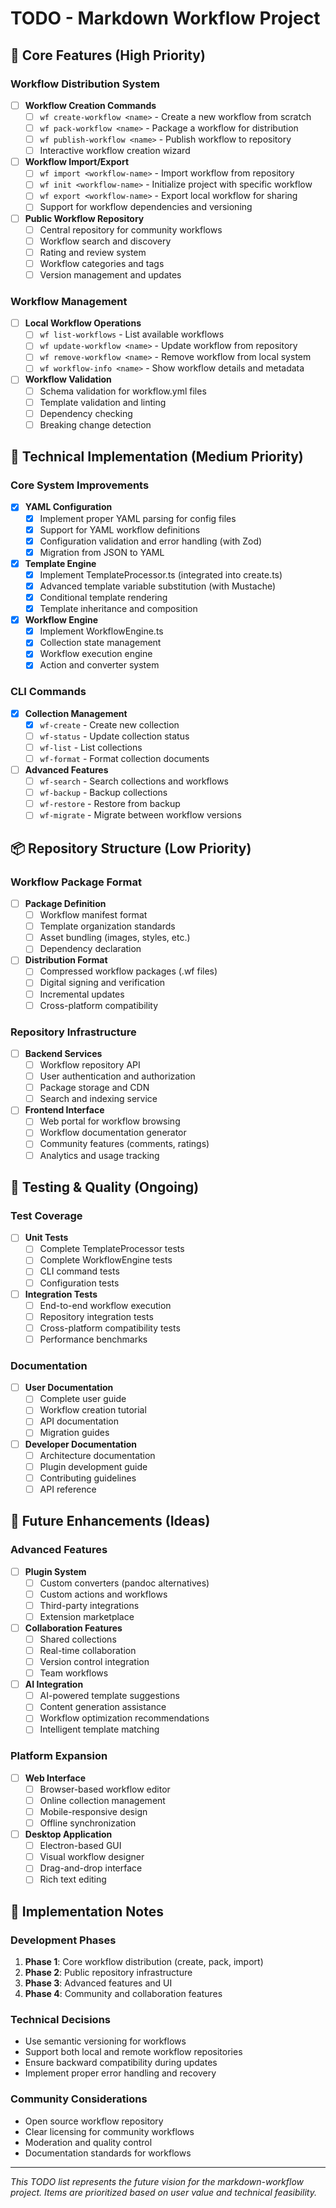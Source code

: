 # TODO - Markdown Workflow Project

## 🚀 Core Features (High Priority)

### Workflow Distribution System

- [ ] **Workflow Creation Commands**
  - [ ] `wf create-workflow <name>` - Create a new workflow from scratch
  - [ ] `wf pack-workflow <name>` - Package a workflow for distribution
  - [ ] `wf publish-workflow <name>` - Publish workflow to repository
  - [ ] Interactive workflow creation wizard

- [ ] **Workflow Import/Export**
  - [ ] `wf import <workflow-name>` - Import workflow from repository
  - [ ] `wf init <workflow-name>` - Initialize project with specific workflow
  - [ ] `wf export <workflow-name>` - Export local workflow for sharing
  - [ ] Support for workflow dependencies and versioning

- [ ] **Public Workflow Repository**
  - [ ] Central repository for community workflows
  - [ ] Workflow search and discovery
  - [ ] Rating and review system
  - [ ] Workflow categories and tags
  - [ ] Version management and updates

### Workflow Management

- [ ] **Local Workflow Operations**
  - [ ] `wf list-workflows` - List available workflows
  - [ ] `wf update-workflow <name>` - Update workflow from repository
  - [ ] `wf remove-workflow <name>` - Remove workflow from local system
  - [ ] `wf workflow-info <name>` - Show workflow details and metadata

- [ ] **Workflow Validation**
  - [ ] Schema validation for workflow.yml files
  - [ ] Template validation and linting
  - [ ] Dependency checking
  - [ ] Breaking change detection

## 🔧 Technical Implementation (Medium Priority)

### Core System Improvements

- [x] **YAML Configuration**
  - [x] Implement proper YAML parsing for config files
  - [x] Support for YAML workflow definitions
  - [x] Configuration validation and error handling (with Zod)
  - [x] Migration from JSON to YAML

- [x] **Template Engine**
  - [x] Implement TemplateProcessor.ts (integrated into create.ts)
  - [x] Advanced template variable substitution (with Mustache)
  - [x] Conditional template rendering
  - [x] Template inheritance and composition

- [x] **Workflow Engine**
  - [x] Implement WorkflowEngine.ts
  - [x] Collection state management
  - [x] Workflow execution engine
  - [x] Action and converter system

### CLI Commands

- [x] **Collection Management**
  - [x] `wf-create` - Create new collection
  - [ ] `wf-status` - Update collection status
  - [ ] `wf-list` - List collections
  - [ ] `wf-format` - Format collection documents

- [ ] **Advanced Features**
  - [ ] `wf-search` - Search collections and workflows
  - [ ] `wf-backup` - Backup collections
  - [ ] `wf-restore` - Restore from backup
  - [ ] `wf-migrate` - Migrate between workflow versions

## 📦 Repository Structure (Low Priority)

### Workflow Package Format

- [ ] **Package Definition**
  - [ ] Workflow manifest format
  - [ ] Template organization standards
  - [ ] Asset bundling (images, styles, etc.)
  - [ ] Dependency declaration

- [ ] **Distribution Format**
  - [ ] Compressed workflow packages (.wf files)
  - [ ] Digital signing and verification
  - [ ] Incremental updates
  - [ ] Cross-platform compatibility

### Repository Infrastructure

- [ ] **Backend Services**
  - [ ] Workflow repository API
  - [ ] User authentication and authorization
  - [ ] Package storage and CDN
  - [ ] Search and indexing service

- [ ] **Frontend Interface**
  - [ ] Web portal for workflow browsing
  - [ ] Workflow documentation generator
  - [ ] Community features (comments, ratings)
  - [ ] Analytics and usage tracking

## 🧪 Testing & Quality (Ongoing)

### Test Coverage

- [ ] **Unit Tests**
  - [ ] Complete TemplateProcessor tests
  - [ ] Complete WorkflowEngine tests
  - [ ] CLI command tests
  - [ ] Configuration tests

- [ ] **Integration Tests**
  - [ ] End-to-end workflow execution
  - [ ] Repository integration tests
  - [ ] Cross-platform compatibility tests
  - [ ] Performance benchmarks

### Documentation

- [ ] **User Documentation**
  - [ ] Complete user guide
  - [ ] Workflow creation tutorial
  - [ ] API documentation
  - [ ] Migration guides

- [ ] **Developer Documentation**
  - [ ] Architecture documentation
  - [ ] Plugin development guide
  - [ ] Contributing guidelines
  - [ ] API reference

## 🎯 Future Enhancements (Ideas)

### Advanced Features

- [ ] **Plugin System**
  - [ ] Custom converters (pandoc alternatives)
  - [ ] Custom actions and workflows
  - [ ] Third-party integrations
  - [ ] Extension marketplace

- [ ] **Collaboration Features**
  - [ ] Shared collections
  - [ ] Real-time collaboration
  - [ ] Version control integration
  - [ ] Team workflows

- [ ] **AI Integration**
  - [ ] AI-powered template suggestions
  - [ ] Content generation assistance
  - [ ] Workflow optimization recommendations
  - [ ] Intelligent template matching

### Platform Expansion

- [ ] **Web Interface**
  - [ ] Browser-based workflow editor
  - [ ] Online collection management
  - [ ] Mobile-responsive design
  - [ ] Offline synchronization

- [ ] **Desktop Application**
  - [ ] Electron-based GUI
  - [ ] Visual workflow designer
  - [ ] Drag-and-drop interface
  - [ ] Rich text editing

## 📝 Implementation Notes

### Development Phases

1. **Phase 1**: Core workflow distribution (create, pack, import)
2. **Phase 2**: Public repository infrastructure
3. **Phase 3**: Advanced features and UI
4. **Phase 4**: Community and collaboration features

### Technical Decisions

- Use semantic versioning for workflows
- Support both local and remote workflow repositories
- Ensure backward compatibility during updates
- Implement proper error handling and recovery

### Community Considerations

- Open source workflow repository
- Clear licensing for community workflows
- Moderation and quality control
- Documentation standards for workflows

---

_This TODO list represents the future vision for the markdown-workflow project. Items are prioritized based on user value and technical feasibility._
